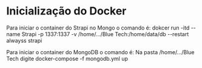 # Inicialização do Docker

Para iniciar o container do Strapi no Mongo o comando é:
	dokcer run -itd --name Strapi -p 1337:1337 -v /home/.../Blue Tech:/home/data/db --restart alwayss strapi
	
Para iniciar o container do MongoDB o comando é: 
	Na pasta /home/.../Blue Tech digite 
		docker-compose -f mongodb.yml up